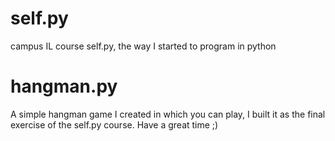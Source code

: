 # self.py
 campus IL course self.py, the way I started to program in python
 
 # hangman.py
 A simple hangman game I created in which you can play,
 I built it as the final exercise of the self.py course.
 Have a great time ;)
